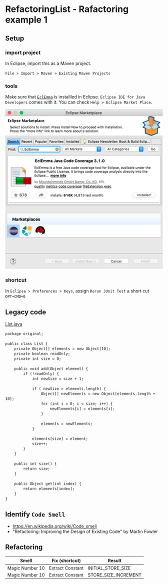 # RefactoringList - Rafactoring example 1


## Setup 

### import project

In Eclipse, import this as a Maven project.

`File > Import > Maven > Existing Maven Projects`

### tools
Make sure that [`EclEmma`](https://www.eclemma.org) is installled in Eclipse. `Eclipse IDE for Java Developers` comes with it.
You can check `Help > Eclipse Market Place`.

![pic/EclEmma.png](pic/EclEmma.png)

### shortcut

In `Eclipse > Preferences > Keys`, assign `Rerun JUnit Test` a short cut `OPT+CMD+0`

## Legacy code

[List.java](src/main/java/original/List.java)

```
package original;

public class List {
	private Object[] elements = new Object[10];
	private boolean readOnly;
	private int size = 0;

	public void add(Object element) {
		if (!readOnly) {
			int newSize = size + 1;
			
			if ( newSize > elements.length) {
				Object[] newElements = new Object[elements.length + 10];
				for (int i = 0; i < size; i++) {
					newElements[i] = elements[i];
				}

				elements = newElements;
			}

			elements[size] = element;
			size++;
		}
	}

	public int size() {
		return size;
	}

	public Object get(int index) {
		return elements[index];
	}
}
```

## Identify `Code Smell`

* https://en.wikipedia.org/wiki/Code_smell
* "Refactoring: Improving the Design of Existing Code" by Martin Fowler


## Refactoring

| Smell        | Fix (shortcut)        | Result |
| ------------- | ------------- | ------------- |
| Magic Number  10   | Extract Constant | INITIAL_STORE_SIZE |
| Magic Number  10   | Extract Constant | STORE_SIZE_INCREMENT |
